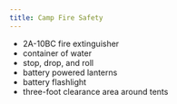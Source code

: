 ```yaml
---
title: Camp Fire Safety
---
```


- 2A-10BC fire extinguisher
- container of water
- stop, drop, and roll
- battery powered lanterns
- battery flashlight
- three-foot clearance area around tents
